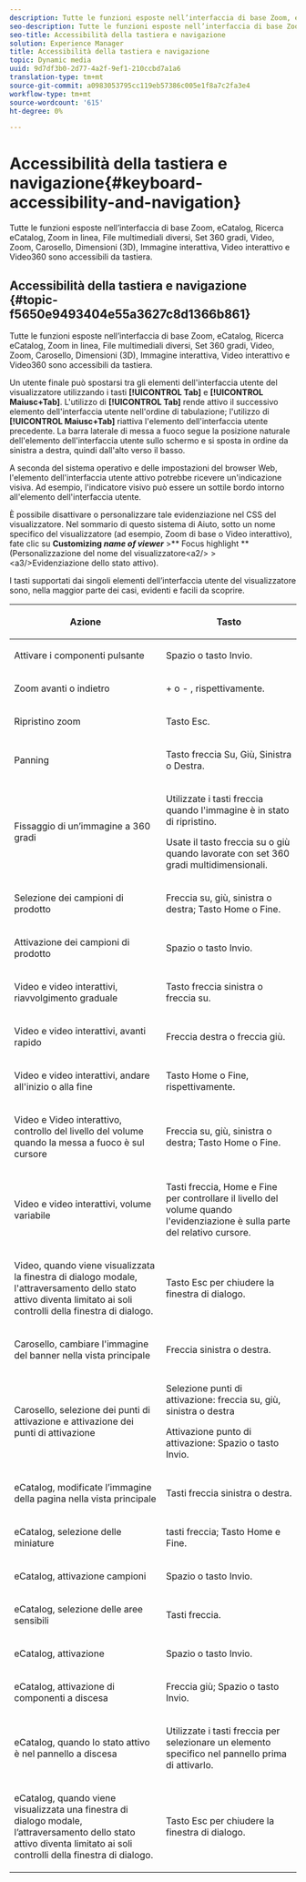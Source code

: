 ```yaml
---
description: Tutte le funzioni esposte nell’interfaccia di base Zoom, eCatalog, Ricerca eCatalog, Zoom in linea, File multimediali diversi, Set 360 gradi, Video, Zoom, Dimensionale (3D), Carosello, Immagine interattiva, Video interattivo e Video360 sono accessibili da tastiera.
seo-description: Tutte le funzioni esposte nell’interfaccia di base Zoom, eCatalog, Ricerca eCatalog, Zoom in linea, File multimediali diversi, Set 360 gradi, Video, Zoom, Dimensionale (3D), Carosello, Immagine interattiva, Video interattivo e Video360 sono accessibili da tastiera.
seo-title: Accessibilità della tastiera e navigazione
solution: Experience Manager
title: Accessibilità della tastiera e navigazione
topic: Dynamic media
uuid: 9d7df3b0-2d77-4a2f-9ef1-210ccbd7a1a6
translation-type: tm+mt
source-git-commit: a0983053795cc119eb57386c005e1f8a7c2fa3e4
workflow-type: tm+mt
source-wordcount: '615'
ht-degree: 0%

---
```



# Accessibilità della tastiera e navigazione{#keyboard-accessibility-and-navigation}

Tutte le funzioni esposte nell’interfaccia di base Zoom, eCatalog, Ricerca eCatalog, Zoom in linea, File multimediali diversi, Set 360 gradi, Video, Zoom, Carosello, Dimensioni (3D), Immagine interattiva, Video interattivo e Video360 sono accessibili da tastiera.

<!-- Updated June 1, 2020 from https://wiki.corp.adobe.com/pages/viewpage.action?spaceKey=scene7qa&title=s7Viewers%2C+S7SDK%2C+S7OnDemand+Release+Notes - Contact is Sasha -->

## Accessibilità della tastiera e navigazione {#topic-f5650e9493404e55a3627c8d1366b861}

Tutte le funzioni esposte nell’interfaccia di base Zoom, eCatalog, Ricerca eCatalog, Zoom in linea, File multimediali diversi, Set 360 gradi, Video, Zoom, Carosello, Dimensioni (3D), Immagine interattiva, Video interattivo e Video360 sono accessibili da tastiera.

Un utente finale può spostarsi tra gli elementi dell&#39;interfaccia utente del visualizzatore utilizzando i tasti **[!UICONTROL Tab]** e **[!UICONTROL Maiusc+Tab]**. L&#39;utilizzo di **[!UICONTROL Tab]** rende attivo il successivo elemento dell&#39;interfaccia utente nell&#39;ordine di tabulazione; l&#39;utilizzo di **[!UICONTROL Maiusc+Tab]** riattiva l&#39;elemento dell&#39;interfaccia utente precedente. La barra laterale di messa a fuoco segue la posizione naturale dell&#39;elemento dell&#39;interfaccia utente sullo schermo e si sposta in ordine da sinistra a destra, quindi dall&#39;alto verso il basso.

A seconda del sistema operativo e delle impostazioni del browser Web, l&#39;elemento dell&#39;interfaccia utente attivo potrebbe ricevere un&#39;indicazione visiva. Ad esempio, l&#39;indicatore visivo può essere un sottile bordo intorno all&#39;elemento dell&#39;interfaccia utente.

È possibile disattivare o personalizzare tale evidenziazione nel CSS del visualizzatore. Nel sommario di questo sistema di Aiuto, sotto un nome specifico del visualizzatore (ad esempio, Zoom di base o Video interattivo), fate clic su **Customizing *name of viewer*** >** Focus highlight **(Personalizzazione del nome del visualizzatore&lt;a2/> > &lt;a3/>Evidenziazione dello stato attivo).

I tasti supportati dai singoli elementi dell’interfaccia utente del visualizzatore sono, nella maggior parte dei casi, evidenti e facili da scoprire.

<table id="table_8C49100412224324BF1DBF7FDFDCCBF8"> 
 <thead> 
  <tr> 
   <th colname="col1" class="entry"> <p>Azione </p> </th> 
   <th colname="col2" class="entry"> <p>Tasto </p> </th> 
  </tr> 
 </thead>
 <tbody> 
  <tr> 
   <td colname="col1"> <p>Attivare i componenti pulsante </p> </td> 
   <td colname="col2"> <p>Spazio o tasto Invio. </p> </td> 
  </tr> 
  <tr> 
   <td colname="col1"> <p>Zoom avanti o indietro </p> </td> 
   <td colname="col2"> <p> <span class="uicontrol"> +  </span> o  <span class="uicontrol"> -  </span>, rispettivamente. </p> </td> 
  </tr> 
  <tr> 
   <td colname="col1"> <p>Ripristino zoom </p> </td> 
   <td colname="col2"> <p>Tasto Esc. </p> </td> 
  </tr> 
  <tr> 
   <td colname="col1"> <p>Panning </p> </td> 
   <td colname="col2"> <p>Tasto freccia Su, Giù, Sinistra o Destra. </p> </td> 
  </tr> 
  <tr> 
   <td colname="col1"> <p>Fissaggio di un’immagine a 360 gradi </p> </td> 
   <td colname="col2"> <p>Utilizzate i tasti freccia quando l'immagine è in stato di ripristino. </p> <p>Usate il tasto freccia su o giù quando lavorate con set 360 gradi multidimensionali. </p> </td> 
  </tr> 
  <tr> 
   <td colname="col1"> <p>Selezione dei campioni di prodotto </p> </td> 
   <td colname="col2"> <p>Freccia su, giù, sinistra o destra; Tasto Home o Fine. </p> </td> 
  </tr> 
  <tr> 
   <td colname="col1"> <p>Attivazione dei campioni di prodotto </p> </td> 
   <td colname="col2"> <p>Spazio o tasto Invio. </p> </td> 
  </tr> 
  <tr> 
   <td colname="col1"> <p>Video e video interattivi, riavvolgimento graduale </p> </td> 
   <td colname="col2"> <p>Tasto freccia sinistra o freccia su. </p> </td> 
  </tr> 
  <tr> 
   <td colname="col1"> <p>Video e video interattivi, avanti rapido </p> </td> 
   <td colname="col2"> <p>Freccia destra o freccia giù. </p> </td> 
  </tr> 
  <tr> 
   <td colname="col1"> <p>Video e video interattivi, andare all'inizio o alla fine </p> </td> 
   <td colname="col2"> <p>Tasto Home o Fine, rispettivamente. </p> </td> 
  </tr> 
  <tr> 
   <td colname="col1"> <p>Video e Video interattivo, controllo del livello del volume quando la messa a fuoco è sul cursore </p> </td> 
   <td colname="col2"> <p>Freccia su, giù, sinistra o destra; Tasto Home o Fine. </p> </td> 
  </tr> 
  <tr> 
   <td colname="col1"> <p>Video e video interattivi, volume variabile </p> </td> 
   <td colname="col2"> <p>Tasti freccia, Home e Fine per controllare il livello del volume quando l'evidenziazione è sulla parte del relativo cursore. </p> </td> 
  </tr> 
  <tr> 
   <td colname="col1"> <p>Video, quando viene visualizzata la finestra di dialogo modale, l'attraversamento dello stato attivo diventa limitato ai soli controlli della finestra di dialogo. </p> </td> 
   <td colname="col2"> <p>Tasto Esc per chiudere la finestra di dialogo. </p> </td> 
  </tr> 
  <tr> 
   <td colname="col1"> <p>Carosello, cambiare l'immagine del banner nella vista principale </p> </td> 
   <td colname="col2"> <p>Freccia sinistra o destra. </p> </td> 
  </tr> 
  <tr> 
   <td colname="col1"> <p>Carosello, selezione dei punti di attivazione e attivazione dei punti di attivazione </p> </td> 
   <td colname="col2"> <p>Selezione punti di attivazione: freccia su, giù, sinistra o destra </p> <p>Attivazione punto di attivazione: Spazio o tasto Invio. </p> </td> 
  </tr> 
  <tr> 
   <td colname="col1"> <p>eCatalog, modificate l’immagine della pagina nella vista principale </p> </td> 
   <td colname="col2"> <p> Tasti freccia sinistra o destra. </p> </td> 
  </tr> 
  <tr> 
   <td colname="col1"> <p>eCatalog, selezione delle miniature </p> </td> 
   <td colname="col2"> <p>tasti freccia; Tasto Home e Fine. </p> </td> 
  </tr> 
  <tr> 
   <td colname="col1"> <p>eCatalog, attivazione campioni </p> </td> 
   <td colname="col2"> <p>Spazio o tasto Invio. </p> </td> 
  </tr> 
  <tr> 
   <td colname="col1"> <p>eCatalog, selezione delle aree sensibili </p> </td> 
   <td colname="col2"> <p>Tasti freccia. </p> </td> 
  </tr> 
  <tr> 
   <td colname="col1"> <p>eCatalog, attivazione </p> </td> 
   <td colname="col2"> <p>Spazio o tasto Invio. </p> </td> 
  </tr> 
  <tr> 
   <td colname="col1"> <p>eCatalog, attivazione di componenti a discesa </p> </td> 
   <td colname="col2"> <p> Freccia giù; Spazio o tasto Invio. </p> </td> 
  </tr> 
  <tr> 
   <td colname="col1"> <p>eCatalog, quando lo stato attivo è nel pannello a discesa </p> </td> 
   <td colname="col2"> <p>Utilizzate i tasti freccia per selezionare un elemento specifico nel pannello prima di attivarlo. </p> </td> 
  </tr> 
  <tr> 
   <td colname="col1"> <p>eCatalog, quando viene visualizzata una finestra di dialogo modale, l’attraversamento dello stato attivo diventa limitato ai soli controlli della finestra di dialogo. </p> </td> 
   <td colname="col2"> <p>Tasto Esc per chiudere la finestra di dialogo. </p> </td> 
  </tr> 
 </tbody> 
</table>

